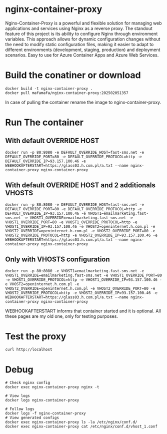 # nginx-container-proxy
Nginx-Container-Proxy is a powerful and flexible solution for managing web applications and services using Nginx as a reverse proxy. The standout feature of this project is its ability to configure Nginx through environment variables. This approach allows for dynamic configuration changes without the need to modify static configuration files, making it easier to adapt to different environments (development, staging, production) and deployment scenarios. Easy to use for Azure Container Apps and Azure Web Services.

# Build the conatiner or download
```
docker build -t nginx-container-proxy .
docker pull mafamafa/nginx-container-proxy:202502051357
```
In case of pulling the container rename the image to nginx-container-proxy.
# Run The container
## With default OVERRIDE HOST
```
docker run -p 80:8080 -e DEFAULT_OVERRIDE_HOST=fast-sms.net -e DEFAULT_OVERRIDE_PORT=80 -e DEFAULT_OVERRIDE_PROTOCOL=http -e DEFAULT_OVERRIDE_IP=93.157.100.46 -e WEBHOOKAFTERSTART=https://glass03.h.com.pl/a.txt --name nginx-container-proxy nginx-container-proxy
```
## With default OVERRIDE HOST and 2 additionals VHOSTS
```
docker run -p 80:8080 -e DEFAULT_OVERRIDE_HOST=fast-sms.net -e DEFAULT_OVERRIDE_PORT=80 -e DEFAULT_OVERRIDE_PROTOCOL=http -e DEFAULT_OVERRIDE_IP=93.157.100.46 -e VHOST1=emailmarketing.fast-sms.net -e VHOST1_OVERRIDE=emailmarketing.fast-sms.net -e VHOST1_OVERRIDE_PORT=80 -e VHOST1_OVERRIDE_PROTOCOL=http -e VHOST1_OVERRIDE_IP=93.157.100.46 -e VHOST2=openinternet.h.com.pl -e VHOST2_OVERRIDE=openinternet.h.com.pl -e VHOST2_OVERRIDE_PORT=80 -e VHOST2_OVERRIDE_PROTOCOL=http -e VHOST2_OVERRIDE_IP=93.157.100.46 -e WEBHOOKAFTERSTART=https://glass03.h.com.pl/a.txt --name nginx-container-proxy nginx-container-proxy
```
## Only with VHOSTS configuration
```
docker run -p 80:8080 -e VHOST1=emailmarketing.fast-sms.net -e VHOST1_OVERRIDE=emailmarketing.fast-sms.net -e VHOST1_OVERRIDE_PORT=80 -e VHOST1_OVERRIDE_PROTOCOL=http -e VHOST1_OVERRIDE_IP=93.157.100.46 -e VHOST2=openinternet.h.com.pl -e VHOST2_OVERRIDE=openinternet.h.com.pl -e VHOST2_OVERRIDE_PORT=80 -e VHOST2_OVERRIDE_PROTOCOL=http -e VHOST2_OVERRIDE_IP=93.157.100.46 -e WEBHOOKAFTERSTART=https://glass03.h.com.pl/a.txt --name nginx-container-proxy nginx-container-proxy
```
WEBHOOKAFTERSTART informs that container started and it is optional.
All these pages are my old one, only for testing purposes.

# Test the proxy
```
curl http://localhost
```
# Debug
```
# Check nginx config
docker exec nginx-container-proxy nginx -t

# View logs
docker logs nginx-container-proxy

# Follow logs
docker logs -f nginx-container-proxy
# View generated configs
docker exec nginx-container-proxy ls -la /etc/nginx/conf.d/
docker exec nginx-container-proxy cat /etc/nginx/conf.d/vhost_1.conf
```

